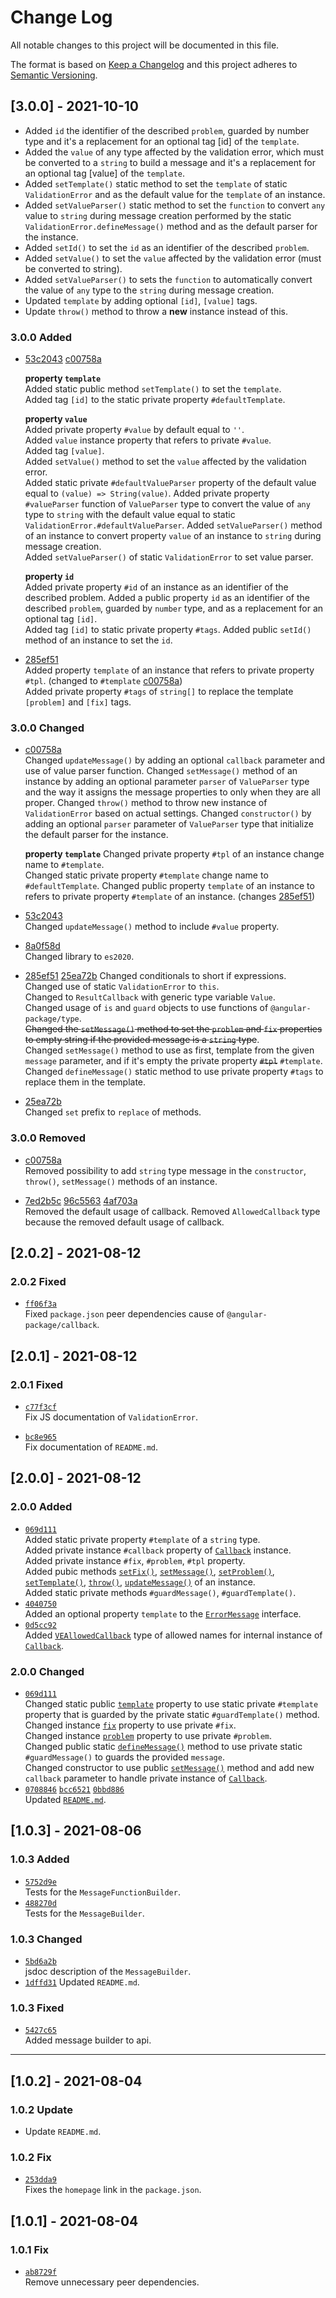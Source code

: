 
# Change Log

All notable changes to this project will be documented in this file.

The format is based on [Keep a Changelog](http://keepachangelog.com/)
and this project adheres to [Semantic Versioning](http://semver.org/).

## [3.0.0] - 2021-10-10

- Added `id` the identifier of the described `problem`, guarded by number type and it's a replacement for an optional tag [id] of the `template`.
- Added the `value` of any type affected by the validation error, which must be converted to a `string` to build a message and it's a replacement for an optional tag [value] of the `template`.
- Added `setTemplate()` static method to set the `template` of static `ValidationError` and as the default value for the `template` of an instance.
- Added `setValueParser()` static method to set the `function` to convert `any` value to `string` during message creation performed by the static `ValidationError.defineMessage()` method and as the default parser for the instance.
- Added `setId()` to set the `id` as an identifier of the described `problem`.
- Added `setValue()` to set the `value` affected by the validation error (must be converted to string).
- Added `setValueParser()` to sets the `function` to automatically convert the value of `any` type to the `string` during message creation.
- Updated `template` by adding optional `[id]`, `[value]` tags.
- Update `throw()` method to throw a **new** instance instead of this.

### 3.0.0 Added

- [53c2043] [c00758a]  

  **property `template`**  
  Added static public method `setTemplate()` to set the `template`.  
  Added tag `[id]` to the static private property `#defaultTemplate`.  

  **property `value`**  
  Added private property `#value` by default equal to `''`.  
  Added `value` instance property that refers to private `#value`.  
  Added tag `[value]`.  
  Added `setValue()` method to set the `value` affected by the validation error.  
  Added static private `#defaultValueParser` property of the default value equal to `(value) => String(value)`.
  Added private property `#valueParser` function of `ValueParser` type to convert the value of `any` type to `string` with the default value equal to static `ValidationError.#defaultValueParser`.
  Added `setValueParser()` method of an instance to convert property `value` of an instance to `string` during message creation.  
  Added `setValueParser()` of static `ValidationError` to set value parser.  

  **property `id`**  
  Added private property `#id` of an instance as an identifier of the described problem.
  Added a public property `id` as an identifier of the described `problem`, guarded by `number` type, and as a replacement for an optional tag `[id]`.  
  Added tag `[id]` to static private property `#tags`.
  Added public `setId()` method of an instance to set the `id`.  

- [285ef51]  
  Added property `template` of an instance that refers to private property `#tpl`. (changed to `#template` [c00758a])  
  Added private property `#tags` of `string[]` to replace the template `[problem]` and `[fix]` tags.  

### 3.0.0 Changed

- [c00758a]  
  Changed `updateMessage()` by adding an optional `callback` parameter and use of value parser function.
  Changed `setMessage()` method of an instance by adding an optional parameter `parser` of `ValueParser` type and the way it assigns the message properties to only when they are all proper.
  Changed `throw()` method to throw new instance of `ValidationError` based on actual settings.
  Changed `constructor()` by adding an optional `parser` parameter of `ValueParser` type that initialize the default parser for the instance.  

  **property `template`**
  Changed private property `#tpl` of an instance change name to `#template`.  
  Changed static private property `#template` change name to `#defaultTemplate`.
  Changed public property `template` of an instance to refers to private property `#template` of an instance. (changes [285ef51])  

- [53c2043]  
  Changed `updateMessage()` method to include `#value` property.

- [8a0f58d]  
  Changed library to `es2020`.  

- [285ef51] [25ea72b]
  Changed conditionals to short if expressions.  
  Changed use of static `ValidationError` to `this`.  
  Changed to `ResultCallback` with generic type variable `Value`.  
  Changed usage of `is` and `guard` objects to use functions of `@angular-package/type`.  
  ~~Changed the `setMessage()` method to set the `problem` and `fix` properties to empty string if the provided message is a `string` type~~.  
  Changed `setMessage()` method to use as first, template from the given `message` parameter, and if it's empty the private property ~~`#tpl`~~ `#template`.  
  Changed `defineMessage()` static method to use private property `#tags` to replace them in the template.  

- [25ea72b]  
  Changed `set` prefix to `replace` of methods.

### 3.0.0 Removed

- [c00758a]  
  Removed possibility to add `string` type message in the `constructor`, `throw()`, `setMessage()` methods of an instance.  

- [7ed2b5c] [96c5563] [4af703a]  
  Removed the default usage of callback.
  Removed `AllowedCallback` type because the removed default usage of callback.  

[53c2043]: https://github.com/angular-package/error/commit/53c20435df2225cb38e8d45d8f07e9c60db4d95a
[25ea72b]: https://github.com/angular-package/error/commit/25ea72b733939264b6546d01ef2945cc1e716fa5
[8a0f58d]: https://github.com/angular-package/error/commit/8a0f58dae2b8a474848a2eccbe3218a0da0c017e
[285ef51]: https://github.com/angular-package/error/commit/285ef51805a3f1528b62d389214c106c3f213dfa
[c00758a]: https://github.com/angular-package/error/commit/c00758a02cd32e61b813719df7ee8b0f7d18cb12
[7ed2b5c]: https://github.com/angular-package/error/commit/7ed2b5c90ed9922b8ced3622db4e0aa9b51afc38
[96c5563]: https://github.com/angular-package/error/commit/96c5563285f86eb2ce5d1ecff39aa2110507f220
[4af703a]: https://github.com/angular-package/error/commit/4af703afa7c2c432a902faad96fa535640bc5671

## [2.0.2] - 2021-08-12

### 2.0.2 Fixed

- [`ff06f3a`][ff06f3a]  
  Fixed `package.json` peer dependencies cause of `@angular-package/callback`. 

[ff06f3a]: https://github.com/angular-package/error/commit/ff06f3ae1b5c922c7605a7fb6301dd238b9e1b7a

## [2.0.1] - 2021-08-12

### 2.0.1 Fixed

- [`c77f3cf`][c77f3cf]  
  Fix JS documentation of `ValidationError`.  

- [`bc8e965`][bc8e965]  
  Fix documentation of `README.md`.  

[c77f3cf]: https://github.com/angular-package/error/commit/c77f3cfc8f7958dbfa29022d2e564d6095c2dc65
[bc8e965]: https://github.com/angular-package/error/commit/bc8e9653bd5e5546f2a3df2d6d6f18bcefea192b

## [2.0.0] - 2021-08-12

### 2.0.0 Added

- [`069d111`][069d111]  
  Added static private property `#template` of a `string` type.  
  Added private instance `#callback` property of [`Callback`][package-callback] instance.  
  Added private instance `#fix`,  `#problem`, `#tpl` property.  
  Added pubic methods [`setFix()`][error-method-setfix], [`setMessage()`][error-method-setmessage], [`setProblem()`][error-method-setproblem], [`setTemplate()`][error-method-settemplate], [`throw()`][error-method-throw], [`updateMessage()`][error-method-updatemssage] of an instance.  
  Added static private methods `#guardMessage()`, `#guardTemplate()`.  
- [`4040750`][4040750]  
  Added an optional property `template` to the [`ErrorMessage`][error-interface-errormessage] interface.
- [`0d5cc92`][0d5cc92]  
  Added [`VEAllowedCallback`][error-type-veallowedcallback] type of allowed names for internal instance of [`Callback`][package-callback].

[069d111]: https://github.com/angular-package/error/commit/069d111220b63c2d2cdbffa499f3588121f14e16
[4040750]: https://github.com/angular-package/error/commit/40407503893484874e588b8b5b42c6e40a5fc3ab
[0d5cc92]: https://github.com/angular-package/error/commit/0d5cc920b7e5c750f77099580ec2f53070d3cac7

### 2.0.0 Changed

- [`069d111`][069d111]  
  Changed static public [`template`][error-static-template] property to use static private `#template` property that is guarded by the private static `#guardTemplate()` method.  
  Changed instance [`fix`][error-property-fix] property to use private `#fix`.  
  Changed instance [`problem`][error-property-problem] property to use private `#problem`.  
  Changed public static [`defineMessage()`][error-method-static-definemessage] method to use private static `#guardMessage()` to guards the provided `message`.  
  Changed constructor to use public [`setMessage()`][error-method-setmessage] method and add new `callback` parameter to handle private instance of [`Callback`][package-callback].  
- [`0708846`][0708846] [`bcc6521`][bcc6521] [`0bbd886`][0bbd886]  
  Updated [`README.md`](https://github.com/angular-package/error#readme).

[0bbd886]: https://github.com/angular-package/error/commit/0bbd88630e0a695ab4865903c83bda7b2e56dfef
[bcc6521]: https://github.com/angular-package/error/commit/bcc652139613a7f8ef721cd12bc076fde3edadb8
[0708846]: https://github.com/angular-package/error/commit/0708846f6bc3de0fa080e5f58fa4a36adfcb7dcd

## [1.0.3] - 2021-08-06

### 1.0.3 Added

- [`5752d9e`][5752d9e]  
  Tests for the `MessageFunctionBuilder`.
- [`488270d`][488270d]  
  Tests for the `MessageBuilder`.

[5752d9e]: https://github.com/angular-package/error/commit/5752d9e7b3631dcca0d6945e25a92d1fdfb9eee3
[488270d]: https://github.com/angular-package/error/commit/488270d4c88f8575c8289022559e4f8ce1de828b

### 1.0.3 Changed

- [`5bd6a2b`][5bd6a2b]  
  jsdoc description of the `MessageBuilder`.
- [`1dffd31`][1dffd31]
  Updated `README.md`.

[5bd6a2b]: https://github.com/angular-package/error/commit/5bd6a2bf8dc98db6666f8d84bb28771357f17105
[1dffd31]: https://github.com/angular-package/error/commit/1dffd31ab4db736a4f583ac4d3c1994c92da92ea

### 1.0.3 Fixed

- [`5427c65`][5427c65]  
  Added message builder to api.

[5427c65]: https://github.com/angular-package/error/commit/5427c6585ddebe01bc6e3733425e07b924ec0ca6

----

## [1.0.2] - 2021-08-04

### 1.0.2 Update

- Update `README.md`.

### 1.0.2 Fix

- [`253dda9`][253dda9]  
  Fixes the `homepage` link in the `package.json`.

[253dda9]: https://github.com/angular-package/error/commit/253dda9b0cd14d7766f7ac3da33e4aaf35af1193

## [1.0.1] - 2021-08-04

### 1.0.1 Fix

- [`ab8729f`][ab8729f]  
  Remove unnecessary peer dependencies.

[ab8729f]: https://github.com/angular-package/error/commit/ab8729f3627d63729326ddfd354296c2ae800c33

[error-method-static-definemessage]: https://github.com/angular-package/error#validationerrordefinemessage

[error-method-setfix]: https://github.com/angular-package/error#validationerrorprototypesetfix
[error-method-setmessage]: https://github.com/angular-package/error#validationerrorprototypesetmessage
[error-method-setproblem]: https://github.com/angular-package/error#validationerrorprototypesetproblem
[error-method-settemplate]: https://github.com/angular-package/error#validationerrorprototypesettemplate
[error-method-throw]: https://github.com/angular-package/error#validationerrorprototypethrow
[error-method-updatemssage]: https://github.com/angular-package/error#validationerrorprototypeupdatemssage

[error-static-template]: https://github.com/angular-package/error#validationerrortemplate
[error-type-veallowedcallback]: https://github.com/angular-package/error#veallowedcallback
[error-interface-errormessage]: https://github.com/angular-package/error#errormessage

[package-callback]: https://github.com/angular-package/callback

[error-property-fix]: https://github.com/angular-package/error#validationerrorprototypefix
[error-property-message]: https://github.com/angular-package/error#validationerrorprototypemessage
[error-property-problem]: https://github.com/angular-package/error#validationerrorprototypeproblem